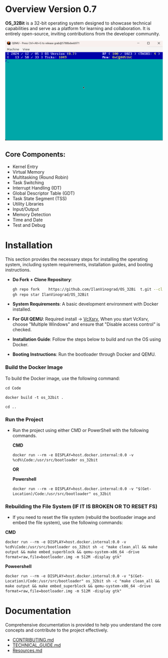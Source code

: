 # Overview Version 0.7
**OS_32Bit** is a 32-bit operating system designed to showcase technical capabilities and serve as a platform for learning and collaboration. It is entirely open-source, inviting contributions from the developer community.

![Images/BG test.gif](https://github.com/IlanVinograd/OS_32Bit/blob/main/Images/BG%20test.gif)

## Core Components:
- Kernel Entry
- Virtual Memory
- Multitasking (Round Robin)
- Task Switching
- Interrupt Handling (IDT)
- Global Descriptor Table (GDT)
- Task State Segment (TSS)
- Utility Libraries
- Input/Output
- Memory Detection
- Time and Date
- Test and Debug

# Installation
This section provides the necessary steps for installing the operating system, including system requirements, installation guides, and booting instructions.

- **Do Fork + Clone Repository**:
  
  ```bash
  gh repo fork    https://github.com/IlanVinograd/OS_32Bi  t.git --clone=true
  gh repo star IlanVinograd/OS_32Bit
  ```
- **System Requirements**: A basic development environment with Docker installed.
- **For GUI QEMU**: Required install -> [VcXsrv](https://sourceforge.net/projects/vcxsrv/), When you start VcXsrv, choose "Multiple Windows" and ensure that "Disable access control" is checked.
- **Installation Guide**: Follow the steps below to build and run the OS using Docker.
- **Booting Instructions**: Run the bootloader through Docker and QEMU.

### Build the Docker Image

To build the Docker image, use the following command:

```
cd Code
```

```
docker build -t os_32bit .
```
```
cd ..
```

### Run the Project
- Run the project using either CMD or PowerShell with the following commands.

  **CMD**
  ```
  docker run --rm -e DISPLAY=host.docker.internal:0.0 -v %cd%\Code:/usr/src/bootloader os_32bit
  ```

  **OR**
  
  **Powershell**
  ```
  docker run --rm -e DISPLAY=host.docker.internal:0.0 -v "$(Get-Location)/Code:/usr/src/bootloader" os_32bit
  ```

### Rebuilding the File System (IF IT IS BROKEN OR TO RESET FS)
- If you need to reset the file system (rebuild the bootloader image and embed the file system), use the following commands:

**CMD**
```
docker run --rm -e DISPLAY=host.docker.internal:0.0 -v %cd%\Code:/usr/src/bootloader os_32bit sh -c "make clean_all && make output && make embed_superblock && qemu-system-x86_64 -drive format=raw,file=bootloader.img -m 512M -display gtk"
```

**Poweershell**
```
docker run --rm -e DISPLAY=host.docker.internal:0.0 -v "$(Get-Location)/Code:/usr/src/bootloader" os_32bit sh -c "make clean_all && make output && make embed_superblock && qemu-system-x86_64 -drive format=raw,file=bootloader.img -m 512M -display gtk"
```

# Documentation
Comprehensive documentation is provided to help you understand the core concepts and contribute to the project effectively.

- [CONTRIBUTING.md](https://github.com/IlanVinograd/OS_32Bit/blob/main/CONTRIBUTING.md)
- [TECHNICAL_GUIDE.md](https://github.com/IlanVinograd/OS_32Bit/blob/main/Docs/Technical_Guide.md)
- [Resources.md](https://github.com/IlanVinograd/OS_32Bit/blob/main/Resources.md)
